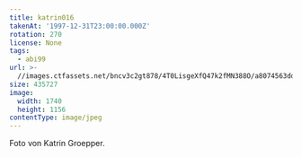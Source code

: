 ```yaml
---
title: katrin016
takenAt: '1997-12-31T23:00:00.000Z'
rotation: 270
license: None
tags:
  - abi99
url: >-
  //images.ctfassets.net/bncv3c2gt878/4T0LisgeXfQ47k2fMN388O/a8074563ddf69ab858387c1a8dc6bcca/katrin016_14668458076_o
size: 435727
image:
  width: 1740
  height: 1156
contentType: image/jpeg
---
```


Foto von Katrin Groepper.